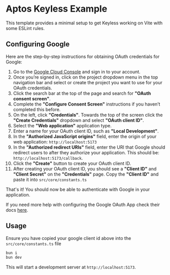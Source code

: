 # Aptos Keyless Example

This template provides a minimal setup to get Keyless working on Vite with some ESLint rules.

## Configuring Google

Here are the step-by-step instructions for obtaining OAuth credentials for Google:

1. Go to the [Google Cloud Console](https://console.cloud.google.com/welcome) and sign in to your account.
2. Once you’re signed in, click on the project dropdown menu in the top navigation bar and select or create the project you want to use for your OAuth credentials.
3. Click the search bar at the top of the page and search for **"OAuth consent screen"**.
4. Complete the **"Configure Consent Screen"** instructions if you haven’t completed this before.
5. On the left, click **"Credentials"**. Towards the top of the screen click the **"Create Credentials"** dropdown and select **"OAuth client ID"**.
6. Select the **"Web application"** application type.
7. Enter a name for your OAuth client ID, such as **"Local Development"**.
8. In the **"Authorized JavaScript origins"** field, enter the origin of your web application: `http://localhost:5173`
9. In the **"Authorized redirect URIs"** field, enter the URI that Google should redirect users to after they authorize your application. This should be: `http://localhost:5173/callback`.
10. Click the **"Create"** button to create your OAuth client ID.
11. After creating your OAuth client ID, you should see a **"Client ID"** and **"Client Secret"** on the **"Credentials"** page. Copy the **"Client ID"** and paste it into `src/core/constants.ts`

That's it! You should now be able to authenticate with Google in your application.

If you need more help with configuring the Google OAuth App check their docs [here](https://support.google.com/cloud/answer/6158849).

## Usage

Ensure you have copied your google client id above into the `src/core/constants.ts` file

```bash
bun i
bun dev
```

This will start a development server at `http://localhost:5173`.